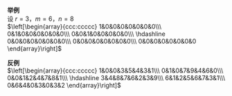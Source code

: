 **举例**    
设 $r=3，m=6，n=8$     
 $\left[\begin{array}{ccc:ccccc}    
1&0&0&0&0&0&0&0\\\     
0&1&0&0&0&0&0&0\\\     
0&0&1&0&0&0&0&0\\\     
\hdashline    
0&0&0&0&0&0&0&0\\\     
0&0&0&0&0&0&0&0\\\     
0&0&0&0&0&0&0&0    
\end{array}\right]$     
    
**反例**    
 $\left[\begin{array}{ccc:ccccc}    
1&0&0&3&5&4&3&1\\\     
0&1&0&7&9&4&6&0\\\     
0&0&1&2&4&7&8&1\\\     
\hdashline    
3&4&8&7&6&2&3&9\\\     
6&1&2&5&6&7&3&1\\\     
0&6&4&0&3&0&3&2    
\end{array}\right]$     
